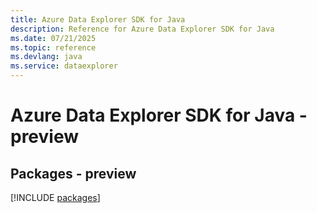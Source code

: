 ```yaml
---
title: Azure Data Explorer SDK for Java
description: Reference for Azure Data Explorer SDK for Java
ms.date: 07/21/2025
ms.topic: reference
ms.devlang: java
ms.service: dataexplorer
---
```

# Azure Data Explorer SDK for Java - preview
## Packages - preview
[!INCLUDE [packages](data-explorer-index.md)]